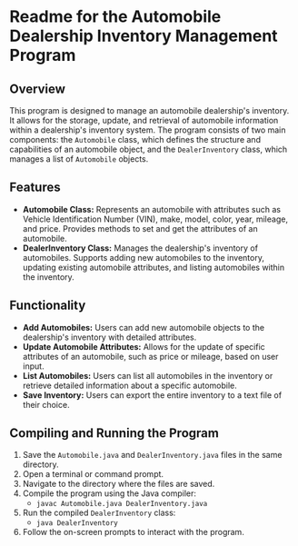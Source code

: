 
# Readme for the Automobile Dealership Inventory Management Program

## Overview

This program is designed to manage an automobile dealership's inventory. It allows for the storage, update, and retrieval of automobile information within a dealership's inventory system. The program consists of two main components: the `Automobile` class, which defines the structure and capabilities of an automobile object, and the `DealerInventory` class, which manages a list of `Automobile` objects.

## Features

- **Automobile Class:** Represents an automobile with attributes such as Vehicle Identification Number (VIN), make, model, color, year, mileage, and price. Provides methods to set and get the attributes of an automobile.
- **DealerInventory Class:** Manages the dealership's inventory of automobiles. Supports adding new automobiles to the inventory, updating existing automobile attributes, and listing automobiles within the inventory.

## Functionality

- **Add Automobiles:** Users can add new automobile objects to the dealership's inventory with detailed attributes.
- **Update Automobile Attributes:** Allows for the update of specific attributes of an automobile, such as price or mileage, based on user input.
- **List Automobiles:** Users can list all automobiles in the inventory or retrieve detailed information about a specific automobile.
- **Save Inventory:** Users can export the entire inventory to a text file of their choice.

## Compiling and Running the Program

1. Save the `Automobile.java` and `DealerInventory.java` files in the same directory.
2. Open a terminal or command prompt.
3. Navigate to the directory where the files are saved.
4. Compile the program using the Java compiler:
   - `javac Automobile.java DealerInventory.java`
5. Run the compiled `DealerInventory` class:
   - `java DealerInventory`
6. Follow the on-screen prompts to interact with the program.

